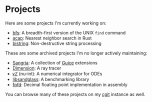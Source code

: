 # Projects

Here are some projects I'm currently working on:

- [bfs](bfs.md): A breadth-first version of the UNIX `find` command
- [acap](acap.md): Nearest neighbor search in Rust
- [bistring](https://github.com/microsoft/bistring): Non-destructive string processing

These are some archived projects I'm no longer actively maintaining:

- [Sangria](https://github.com/tavianator/sangria): A collection of [Guice](https://github.com/google/guice) extensions
- [Dimension](https://github.com/tavianator/dimension): A ray tracer
- [𝜈ℤ](https://github.com/tavianator/vz) (nu-int): A numerical integrator for ODEs
- [libsandglass](https://github.com/tavianator/libsandglass): A benchmarking library
- [fpfd](https://github.com/tavianator/fpfd): Decimal floating point implementation in assembly

You can browse many of these projects on my [cgit](/cgit/) instance as well.